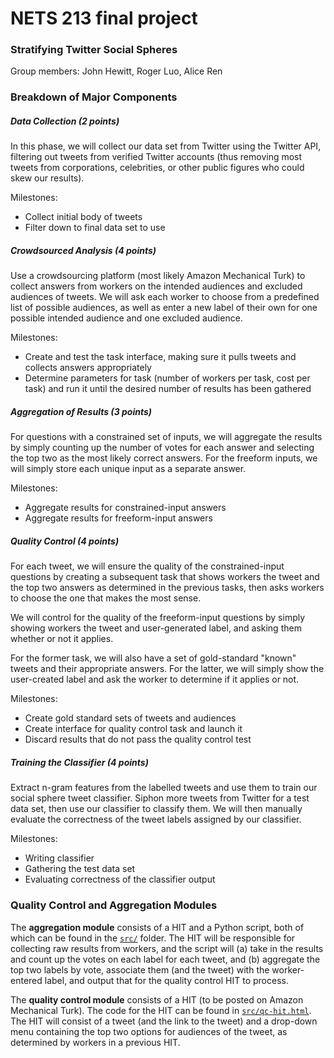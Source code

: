 # NETS 213 final project

### Stratifying Twitter Social Spheres

Group members: John Hewitt, Roger Luo, Alice Ren

### Breakdown of Major Components

##### Data Collection (2 points)

In this phase, we will collect our data set from Twitter using the Twitter API, filtering out tweets from verified Twitter accounts (thus removing most tweets from corporations, celebrities, or other public figures who could skew our results). 

Milestones:
- Collect initial body of tweets
- Filter down to final data set to use

##### Crowdsourced Analysis (4 points)

Use a crowdsourcing platform (most likely Amazon Mechanical Turk) to collect answers from workers on the intended audiences and excluded audiences of tweets. We will ask each worker to choose from a predefined list of possible audiences, as well as enter a new label of their own for one possible intended audience and one excluded audience.

Milestones:
- Create and test the task interface, making sure it pulls tweets and collects answers appropriately
- Determine parameters for task (number of workers per task, cost per task) and run it until the desired number of results has been gathered

##### Aggregation of Results (3 points)

For questions with a constrained set of inputs, we will aggregate the results by simply counting up the number of votes for each answer and selecting the top two as the most likely correct answers. For the freeform inputs, we will simply store each unique input as a separate answer.

Milestones:
- Aggregate results for constrained-input answers
- Aggregate results for freeform-input answers

##### Quality Control (4 points)

For each tweet, we will ensure the quality of the constrained-input questions by creating a subsequent task that shows workers the tweet and the top two answers as determined in the previous tasks, then asks workers to choose the one that makes the most sense. 

We will control for the quality of the freeform-input questions by simply showing workers the tweet and user-generated label, and asking them whether or not it applies.

For the former task, we will also have a set of gold-standard "known" tweets and their appropriate answers. For the latter, we will simply show the user-created label and ask the worker to determine if it applies or not.

Milestones:
- Create gold standard sets of tweets and audiences
- Create interface for quality control task and launch it
- Discard results that do not pass the quality control test

##### Training the Classifier (4 points)

Extract n-gram features from the labelled tweets and use them to train our social sphere tweet classifier. Siphon more tweets from Twitter for a test data set, then use our classifier to classify them. We will then manually evaluate the correctness of the tweet labels assigned by our classifier.

Milestones:
- Writing classifier
- Gathering the test data set
- Evaluating correctness of the classifier output

### Quality Control and Aggregation Modules

The **aggregation module** consists of a HIT and a Python script, both of which can be found in the [`src/`](src/) folder. The HIT will be responsible for collecting raw results from workers, and the script will (a) take in the results and count up the votes on each label for each tweet, and (b) aggregate the top two labels by vote, associate them (and the tweet) with the worker-entered label, and output that for the quality control HIT to process.

The **quality control module** consists of a HIT (to be posted on Amazon Mechanical Turk). The code for the HIT can be found in [`src/qc-hit.html`](src/qc-hit.html). The HIT will consist of a tweet (and the link to the tweet) and a drop-down menu containing the top two options for audiences of the tweet, as determined by workers in a previous HIT.
